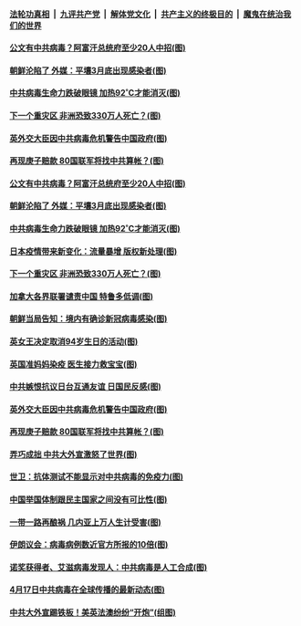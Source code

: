 

####  [法轮功真相](../../../../basic/blob/master/README.md?t=04191301) &nbsp;|&nbsp; [九评共产党](../../../../9ping.md/blob/master/README.md?t=04191301) &nbsp;|&nbsp; [解体党文化](../../../../jtdwh.md/blob/master/README.md?t=04191301)  &nbsp;|&nbsp; [共产主义的终极目的](../../../../gczydzjmd.md/blob/master/README.md?t=04191301) &nbsp;|&nbsp; [魔鬼在统治我们的世界](../../../../mgztzwmdsj.md/blob/master/README.md?t=04191301) 

#### [公文有中共病毒？阿富汗总统府至少20人中招(图)](../pages/p9/930306.md?t=04191301) 

#### [朝鲜沦陷了 外媒：平壤3月底出现感染者(图)](../pages/p9/930305.md?t=04191301) 

#### [中共病毒生命力跌破眼镜 加热92˚C才能消灭(图)](../pages/p9/930242.md?t=04191301) 

#### [下一个重灾区 非洲恐致330万人死亡？(图)](../pages/p9/930243.md?t=04191301) 

#### [英外交大臣因中共病毒危机警告中国政府(图)](../pages/p9/930256.md?t=04191301) 

#### [再现庚子赔款 80国联军将找中共算帐？(图)](../pages/p9/930210.md?t=04191301) 

#### [公文有中共病毒？阿富汗总统府至少20人中招(图)](../pages/p9/930306.md?t=04191301) 

#### [朝鲜沦陷了 外媒：平壤3月底出现感染者(图)](../pages/p9/930305.md?t=04191301) 

#### [中共病毒生命力跌破眼镜 加热92˚C才能消灭(图)](../pages/p9/930242.md?t=04191301) 

#### [日本疫情带来新变化：流量暴增 版权新处理(图)](../pages/p9/930272.md?t=04191301) 

#### [下一个重灾区 非洲恐致330万人死亡？(图)](../pages/p9/930243.md?t=04191301) 

#### [加拿大各界联署谴责中国 特鲁多低调(图)](../pages/p9/930299.md?t=04191301) 

#### [朝鲜当局告知：境内有确诊新冠病毒感染(图)](../pages/p9/930298.md?t=04191301) 

#### [英女王决定取消94岁生日的活动(图)](../pages/p9/930290.md?t=04191301) 

#### [英国准妈妈染疫 医生接力救宝宝(图)](../pages/p9/930263.md?t=04191301) 

#### [中共嫉恨抗议日台互通友谊 日国民反感(图)](../pages/p9/930259.md?t=04191301) 

#### [英外交大臣因中共病毒危机警告中国政府(图)](../pages/p9/930256.md?t=04191301) 

#### [再现庚子赔款 80国联军将找中共算帐？(图)](../pages/p9/930210.md?t=04191301) 

#### [弄巧成拙 中共大外宣激怒了世界(图)](../pages/p9/930146.md?t=04191301) 

#### [世卫：抗体测试不能显示对中共病毒的免疫力(图)](../pages/p9/930200.md?t=04191301) 

#### [中国举国体制跟民主国家之间没有可比性(图)](../pages/p9/930202.md?t=04191301) 

#### [一带一路再酿祸 几内亚上万人生计受害(图)](../pages/p9/930164.md?t=04191301) 

#### [伊朗议会：病毒病例数近官方所报的10倍(图)](../pages/p9/930186.md?t=04191301) 

#### [诺奖获得者、艾滋病毒发现人：中共病毒是人工合成(图)](../pages/p9/930174.md?t=04191301) 

#### [4月17日中共病毒在全球传播的最新动态(图)](../pages/p9/930172.md?t=04191301) 

#### [中共大外宣踢铁板！美英法澳纷纷“开炮”(组图)](../pages/p9/930140.md?t=04191301) 


